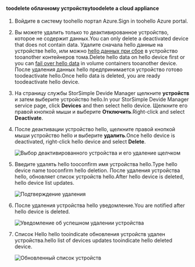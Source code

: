 #### <a name="toodelete-a-cloud-appliance"></a><span data-ttu-id="45cfc-101">toodelete облачному устройству</span><span class="sxs-lookup"><span data-stu-id="45cfc-101">toodelete a cloud appliance</span></span>

1. <span data-ttu-id="45cfc-102">Войдите в систему toohello портал Azure.</span><span class="sxs-lookup"><span data-stu-id="45cfc-102">Sign in toohello Azure portal.</span></span>
2. <span data-ttu-id="45cfc-103">Вы можете удалить только то деактивированное устройство, которое не содержит данных.</span><span class="sxs-lookup"><span data-stu-id="45cfc-103">You can only delete a deactivated device that does not contain data.</span></span> <span data-ttu-id="45cfc-104">Удалите сначала hello данные на устройстве hello, или можно [hello данных при сбое](../articles/storsimple/storsimple-8000-device-failover-cloud-appliance.md) в устройство tooanother контейнеров тома.</span><span class="sxs-lookup"><span data-stu-id="45cfc-104">Delete hello data on hello device first or you can [fail over hello data](../articles/storsimple/storsimple-8000-device-failover-cloud-appliance.md) in volume containers tooanother device.</span></span> <span data-ttu-id="45cfc-105">После удаления данных hello предпринимается устройство готово toodeactivate hello.</span><span class="sxs-lookup"><span data-stu-id="45cfc-105">Once hello data is deleted, you are ready toodeactivate hello device.</span></span>
3. <span data-ttu-id="45cfc-106">На страницу службы StorSimple Devide Manager щелкните **устройств** и затем выберите устройство hello.</span><span class="sxs-lookup"><span data-stu-id="45cfc-106">In your StorSimple Devide Manager service page, click **Devices** and then select hello device.</span></span> <span data-ttu-id="45cfc-107">Щелкните его правой кнопкой мыши и выберите **Отключить**.</span><span class="sxs-lookup"><span data-stu-id="45cfc-107">Right-click and select **Deactivate**.</span></span>
4. <span data-ttu-id="45cfc-108">После деактивации устройство hello, щелкните правой кнопкой мыши устройство hello и выберите **удалить**.</span><span class="sxs-lookup"><span data-stu-id="45cfc-108">Once hello device is deactivated, right-click hello device and select **Delete**.</span></span>

    ![Выбор деактивированного устройства и его удаление щелчком](./media/storsimple-8000-delete-cloud-appliance/delete-cloud-appliance1.png)

5. <span data-ttu-id="45cfc-110">Введите удалять hello tooconfirm имя устройства hello.</span><span class="sxs-lookup"><span data-stu-id="45cfc-110">Type hello device name tooconfirm hello deletion.</span></span> <span data-ttu-id="45cfc-111">После удаления устройства hello, обновляет список устройств hello.</span><span class="sxs-lookup"><span data-stu-id="45cfc-111">After hello device is deleted, hello device list updates.</span></span>

    ![Подтверждение удаления](./media/storsimple-8000-delete-cloud-appliance/delete-cloud-appliance2.png)

6. <span data-ttu-id="45cfc-113">После удаления устройства hello уведомление.</span><span class="sxs-lookup"><span data-stu-id="45cfc-113">You are notified after hello device is deleted.</span></span>

    ![Уведомление об успешном удалении устройства](./media/storsimple-8000-delete-cloud-appliance/delete-cloud-appliance4.png)

7. <span data-ttu-id="45cfc-115">Список Hello hello tooindicate обновления устройств удален устройства.</span><span class="sxs-lookup"><span data-stu-id="45cfc-115">hello list of devices updates tooindicate hello deleted device.</span></span>

    ![Обновленный список устройств](./media/storsimple-8000-delete-cloud-appliance/delete-cloud-appliance5.png)
